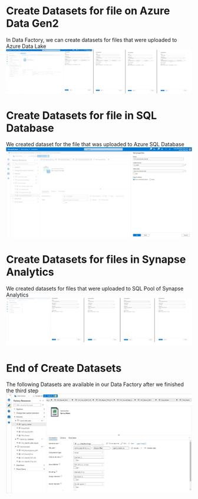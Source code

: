 # Create Datasets for file on Azure Data Gen2
In Data Factory, we can create datasets for files that were uploaded to Azure Data Lake </br>
![alt text](https://github.com/NgoDuyVu1993/Data_Engineer_Ass5_Data_Pipeline/blob/main/Create%20Datasets/image/Create%20Datasets%20for%20Data%20Lake.jpg)

# Create Datasets for file in SQL Database
We created dataset for the file that was uploaded to Azure SQL Database </br>
![alt text](https://github.com/NgoDuyVu1993/Data_Engineer_Ass5_Data_Pipeline/blob/main/Create%20Datasets/image/Create%20Datasets%20for%20SQL%20Database.jpg)

# Create Datasets for files in Synapse Analytics
We created datasets for files that were uploaded to SQL Pool of Synapse Analytics </br>
![alt text](https://github.com/NgoDuyVu1993/Data_Engineer_Ass5_Data_Pipeline/blob/main/Create%20Datasets/image/Create%20Datasets%20for%20Synapse.jpg)

# End of Create Datasets
The following Datasets are available in our Data Factory after we finished the third step </br>
![alt text](https://github.com/NgoDuyVu1993/Data_Engineer_Ass5_Data_Pipeline/blob/main/Create%20Datasets/image/Datasets%20in%20Data%20Factory.jpg)